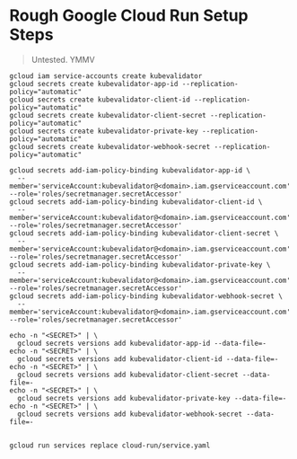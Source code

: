 # Rough Google Cloud Run Setup Steps

> Untested. YMMV

    gcloud iam service-accounts create kubevalidator
    gcloud secrets create kubevalidator-app-id --replication-policy="automatic"
    gcloud secrets create kubevalidator-client-id --replication-policy="automatic"
    gcloud secrets create kubevalidator-client-secret --replication-policy="automatic"
    gcloud secrets create kubevalidator-private-key --replication-policy="automatic"
    gcloud secrets create kubevalidator-webhook-secret --replication-policy="automatic"

    gcloud secrets add-iam-policy-binding kubevalidator-app-id \
      --member='serviceAccount:kubevalidator@<domain>.iam.gserviceaccount.com'   --role='roles/secretmanager.secretAccessor'
    gcloud secrets add-iam-policy-binding kubevalidator-client-id \
      --member='serviceAccount:kubevalidator@<domain>.iam.gserviceaccount.com'   --role='roles/secretmanager.secretAccessor'
    gcloud secrets add-iam-policy-binding kubevalidator-client-secret \
      --member='serviceAccount:kubevalidator@<domain>.iam.gserviceaccount.com'   --role='roles/secretmanager.secretAccessor'
    gcloud secrets add-iam-policy-binding kubevalidator-private-key \
      --member='serviceAccount:kubevalidator@<domain>.iam.gserviceaccount.com'   --role='roles/secretmanager.secretAccessor'
    gcloud secrets add-iam-policy-binding kubevalidator-webhook-secret \
      --member='serviceAccount:kubevalidator@<domain>.iam.gserviceaccount.com'   --role='roles/secretmanager.secretAccessor'

    echo -n "<SECRET>" | \
      gcloud secrets versions add kubevalidator-app-id --data-file=-
    echo -n "<SECRET>" | \
      gcloud secrets versions add kubevalidator-client-id --data-file=-
    echo -n "<SECRET>" | \
      gcloud secrets versions add kubevalidator-client-secret --data-file=-
    echo -n "<SECRET>" | \
      gcloud secrets versions add kubevalidator-private-key --data-file=-
    echo -n "<SECRET>" | \
      gcloud secrets versions add kubevalidator-webhook-secret --data-file=-


    gcloud run services replace cloud-run/service.yaml 